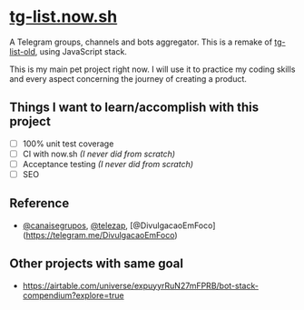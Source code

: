 # [tg-list.now.sh](https://tg-list.now.sh)

A Telegram groups, channels and bots aggregator. This is a remake of [tg-list-old](https://github.com/PabloDinella/tg-list-old), using JavaScript stack.

This is my main pet project right now. I will use it to practice my coding skills and every aspect concerning the journey of creating a product.

## Things I want to learn/accomplish with this project

- [ ] 100% unit test coverage
- [ ] CI with now.sh *(I never did from scratch)*
- [ ] Acceptance testing *(I never did from scratch)*
- [ ] SEO

## Reference

- [@canaisegrupos](https://telegram.me/canaisegrupos), [@telezap](https://telegram.me/telezap), [@DivulgacaoEmFoco] (https://telegram.me/DivulgacaoEmFoco)

## Other projects with same goal
- https://airtable.com/universe/expuyyrRuN27mFPRB/bot-stack-compendium?explore=true
